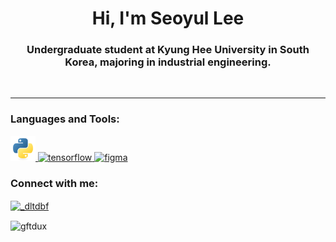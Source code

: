 <h1 align="center">Hi, I'm Seoyul Lee</h1>
<h3 align="center">Undergraduate student at Kyung Hee University in South Korea, majoring in industrial engineering.</h3>

<br>
<hr>

<h3 align="left">Languages and Tools:</h3>
<p align="left"> 
<a href="https://www.python.org" target="_blank" rel="noreferrer"> <img src="https://raw.githubusercontent.com/devicons/devicon/master/icons/python/python-original.svg" alt="python" width="40" height="40"/> </a> 
<a href="https://www.tensorflow.org" target="_blank" rel="noreferrer"> <img src="https://www.vectorlogo.zone/logos/tensorflow/tensorflow-icon.svg" alt="tensorflow" width="40" height="40"/> </a>   
<a href="https://www.figma.com/" target="_blank" rel="noreferrer"> <img src="https://www.vectorlogo.zone/logos/figma/figma-icon.svg" alt="figma" width="40" height="40"/> </a>  
</p>

<h3 align="left">Connect with me:</h3>
<p align="left">
<a href="https://instagram.com/_dltdbf" target="blank"><img align="center" src="https://raw.githubusercontent.com/rahuldkjain/github-profile-readme-generator/master/src/images/icons/Social/instagram.svg" alt="_dltdbf" height="30" width="40" /></a>
</p>

<p><img align="center" src="https://github-readme-stats.vercel.app/api/top-langs?username=gftdux&show_icons=true&locale=en&layout=compact" alt="gftdux" /></p>
